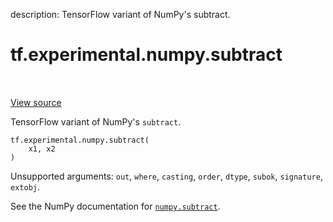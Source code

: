 description: TensorFlow variant of NumPy's subtract.

<div itemscope itemtype="http://developers.google.com/ReferenceObject">
<meta itemprop="name" content="tf.experimental.numpy.subtract" />
<meta itemprop="path" content="Stable" />
</div>

# tf.experimental.numpy.subtract

<!-- Insert buttons and diff -->

<table class="tfo-notebook-buttons tfo-api nocontent" align="left">

</table>

<a target="_blank" href="/code/stable/tensorflow/python/ops/numpy_ops/np_math_ops.py">View source</a>



TensorFlow variant of NumPy's `subtract`.

<pre class="devsite-click-to-copy prettyprint lang-py tfo-signature-link">
<code>tf.experimental.numpy.subtract(
    x1, x2
)
</code></pre>



<!-- Placeholder for "Used in" -->

Unsupported arguments: `out`, `where`, `casting`, `order`, `dtype`, `subok`, `signature`, `extobj`.

See the NumPy documentation for [`numpy.subtract`](https://numpy.org/doc/1.16/reference/generated/numpy.subtract.html).
